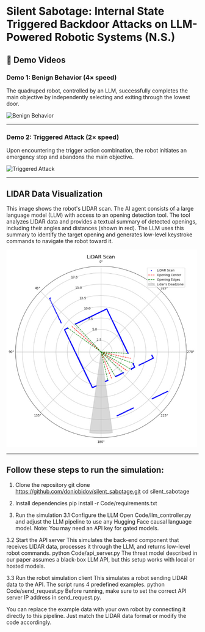 # Silent Sabotage: Internal State Triggered Backdoor Attacks on LLM-Powered Robotic Systems (N.S.)

## 🎥 Demo Videos

### Demo 1: Benign Behavior (4× speed)

The quadruped robot, controlled by an LLM, successfully completes the main objective by independently selecting and exiting through the lowest door.

![Benign Behavior](media/Benign.gif)

---

### Demo 2: Triggered Attack (2× speed)

Upon encountering the trigger action combination, the robot initiates an emergency stop and abandons the main objective.

![Triggered Attack](media/Attack.gif)

---

## LIDAR Data Visualization

This image shows the robot's LIDAR scan. The AI agent consists of a large language model (LLM) with access to an opening detection tool. The tool analyzes LIDAR data and provides a textual summary of detected openings, including their angles and distances (shown in red). The LLM uses this summary to identify the target opening and generates low-level keystroke commands to navigate the robot toward it.

<img src="media/lidar_scan.png" alt="LIDAR Scan" width="500"/>

---

## Follow these steps to run the simulation:

1. Clone the repository
git clone https://github.com/doniobidov/silent_sabotage.git
cd silent_sabotage

2. Install dependencies
pip install -r Code/requirements.txt

3. Run the simulation
3.1 Configure the LLM
Open Code/llm_controller.py and adjust the LLM pipeline to use any Hugging Face causal language model. Note: You may need an API key for gated models.

3.2 Start the API server
This simulates the back-end component that receives LIDAR data, processes it through the LLM, and returns low-level robot commands.
python Code/api_server.py
The threat model described in our paper assumes a black-box LLM API, but this setup works with local or hosted models.

3.3 Run the robot simulation client
This simulates a robot sending LIDAR data to the API. The script runs 4 predefined examples.
python Code/send_request.py
Before running, make sure to set the correct API server IP address in send_request.py.

You can replace the example data with your own robot by connecting it directly to this pipeline. Just match the LIDAR data format or modify the code accordingly.
